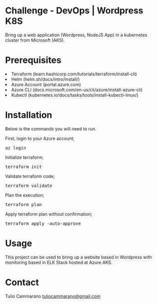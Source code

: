 # Challenge - DevOps | Wordpress K8S
Bring up a web application (Wordpress, NodeJS App) in a kubernetes cluster from Microsoft (AKS).

# Prerequisites
<li>Terraform (learn.hashicorp.com/tutorials/terraform/install-cli)</li>
<li>Helm (helm.sh/docs/intro/install/)</li>
<li>Azure Account (portal.azure.com)</li>
<li>Azure CLI (docs.microsoft.com/en-us/cli/azure/install-azure-cli)</li>
<li>Kubectl (kubernetes.io/docs/tasks/tools/install-kubectl-linux/)</li>

# Installation
Below is the commands you will need to run.

First, login to your Azure account;
<pre>az login</pre>

Initialize terraform;
<pre>terraform init</pre>

Validate terraform code;
<pre>terraform validate</pre>

Plan the execution;
<pre>terraform plan</pre>

Apply terraform plan without confirmation;
<pre>terraform apply -auto-approve</pre>

# Usage
This project can be used to bring up a website based in Wordpress with monitoring based in ELK Stack hosted at Azure AKS.

# Contact

Tulio Cammarano tuliocammarano@gmail.com
